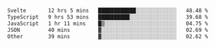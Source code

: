 <!--START_SECTION:waka-->

```txt
Svelte       12 hrs 5 mins   ████████████░░░░░░░░░░░░░   48.48 %
TypeScript   9 hrs 53 mins   ██████████░░░░░░░░░░░░░░░   39.68 %
JavaScript   1 hr 11 mins    █▒░░░░░░░░░░░░░░░░░░░░░░░   04.75 %
JSON         40 mins         ▓░░░░░░░░░░░░░░░░░░░░░░░░   02.69 %
Other        39 mins         ▓░░░░░░░░░░░░░░░░░░░░░░░░   02.62 %
```

<!--END_SECTION:waka-->

